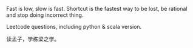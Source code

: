 Fast is low, slow is fast. 
Shortcut is the fastest way to be lost, be rational and stop doing incorrect thing. 


Leetcode questions, including python & scala version. 

读孟子，学栋梁之学。



